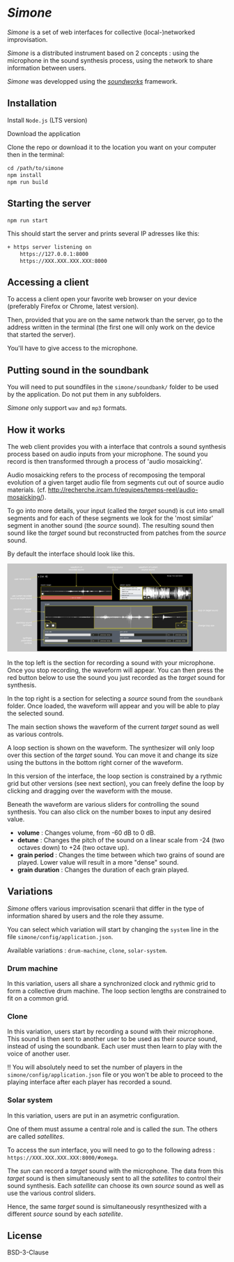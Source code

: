 # _Simone_

_Simone_ is a set of web interfaces for collective (local-)networked improvisation.

_Simone_ is a distributed instrument based on 2 concepts : using the microphone in the sound synthesis process, using the network to share information between users.

_Simone_ was developped using the [*soundworks*](https://github.com/collective-soundworks/soundworks/) framework.


## Installation

Install `Node.js` (LTS version)

Download the application 

Clone the repo or download it to the location you want on your computer then in the terminal: 

```
cd /path/to/simone
npm install
npm run build
```

## Starting the server

```
npm run start
```

This should start the server and prints several IP adresses like this: 

```
+ https server listening on
    https://127.0.0.1:8000
    https://XXX.XXX.XXX.XXX:8000
```

## Accessing a client

To access a client open your favorite web browser on your device (preferably Firefox or Chrome, latest version).

Then, provided that you are on the same network than the server, go to the address written in the terminal (the first one will only work on the device that started the server).

You'll have to give access to the microphone.

## Putting sound in the soundbank

You will need to put soundfiles in the `simone/soundbank/` folder to be used by the application. Do not put them in any subfolders.

_Simone_ only support `wav` and `mp3` formats.

## How it works 

The web client provides you with a interface that controls a sound synthesis process based on audio inputs from your microphone. 
The sound you record is then transformed through a process of 'audio mosaicking'.

Audio mosaicking refers to the process of recomposing the temporal evolution of a given target audio file from segments cut out of source audio materials. (cf. http://recherche.ircam.fr/equipes/temps-reel/audio-mosaicking/).

To go into more details, your input (called the _target_ sound) is cut into small segments and for each of these segments we look for the 'most similar' segment in another sound (the _source_ sound).
The resulting sound then sound like the _target_ sound but reconstructed from patches from the _source_ sound.


By default the interface should look like this.

![](./doc/interface.png)

In the top left is the section for recording a sound with your microphone. Once you stop recording, the waveform will appear. You can then press the red button below to use the sound you just recorded as the _target_ sound for synthesis.

In the top right is a section for selecting a _source_ sound from the `soundbank` folder. Once loaded, the waveform will appear and you will be able to play the selected sound.

The main section shows the waveform of the current _target_ sound as well as various controls.

A loop section is shown on the waveform. The synthesizer will only loop over this section of the _target_ sound. You can move it and change its size using the buttons in the bottom right corner of the waveform.

In this version of the interface, the loop section is constrained by a rythmic grid but other versions (see next section), you can freely define the loop by clicking and dragging over the waveform with the mouse. 

Beneath the waveform are various sliders for controlling the sound synthesis. You can also click on the number boxes to input any desired value.

- __volume__ : Changes volume, from -60 dB to 0 dB.
- __detune__ : Changes the pitch of the sound on a linear scale from -24 (two octaves down) to +24 (two octave up).
- __grain period__ : Changes the time between which two grains of sound are played. Lower value will result in a more "dense" sound.
- __grain duration__ : Changes the duration of each grain played.

## Variations 

_Simone_ offers various improvisation scenarii that differ in the type of information shared by users and the role they assume.

You can select which variation will start by changing the `system` line in the file `simone/config/application.json`.

Available variations : `drum-machine`, `clone`, `solar-system`.

### Drum machine
In this variation, users all share a synchronized clock and rythmic grid to form a collective drum machine. The loop section lengths are constrained to fit on a common grid.

### Clone
In this variation, users start by recording a sound with their microphone. This sound is then sent to another user to be used as their _source_ sound, instead of using the soundbank. Each user must then learn to play with the voice of another user.

!! You will absolutely need to set the number of players in the `simone/config/application.json` file or you won't be able to proceed to the playing interface after each player has recorded a sound.

### Solar system
In this variation, users are put in an asymetric configuration. 

One of them must assume a central role and is called the _sun_. The others are called _satellites_.

To access the _sun_ interface, you will need to go to the following adress : `https://XXX.XXX.XXX.XXX:8000/#omega`.

The _sun_ can record a _target_ sound with the microphone. The data from this _target_ sound is then simultaneously sent to all the _satellites_ to control their sound synthesis. Each _satellite_ can choose its own _source_ sound as well as use the various control sliders. 

Hence, the same _target_ sound is simultaneously resynthesized with a different _source_ sound by each _satellite_. 



## License

BSD-3-Clause

